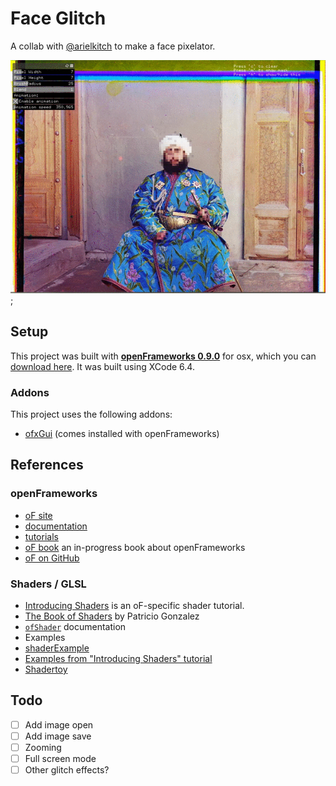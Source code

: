 Face Glitch
============

A collab with [@arielkitch](http://twitter.com/arielkitch) to make a face pixelator.

![Screen grab](faceGlitch.gif);

Setup
-----

This project was built with [**openFrameworks 0.9.0**](http://blog.openframeworks.cc/post/133076054194/openframeworks-090-major-changes) for osx, which you can [download here](http://www.openframeworks.cc/versions/v0.9.0/of_v0.9.0_osx_release.zip). It was built using XCode 6.4.

### Addons

This project uses the following addons:

 * [ofxGui](http://openframeworks.cc/documentation/ofxGui/introduction.html) (comes installed with openFrameworks)


References
-----------

### openFrameworks

 * [oF site](http://openframeworks.cc/)
  * [documentation](http://openframeworks.cc/documentation/)
  * [tutorials](http://openframeworks.cc/tutorials/)
 * [oF book](https://github.com/openframeworks/ofBook) an in-progress book about openFrameworks
 * [oF on GitHub](https://github.com/openframeworks/openFrameworks)

### Shaders / GLSL

 * [Introducing Shaders](http://www.openframeworks.cc/tutorials/graphics/shaders.html) is an oF-specific shader tutorial.
 * [The Book of Shaders](http://patriciogonzalezvivo.com/2015/thebookofshaders/) by Patricio Gonzalez
 * [`ofShader`](http://openframeworks.cc/documentation/gl/ofShader.html) documentation
 * Examples
  * [shaderExample](https://github.com/openframeworks/openFrameworks/tree/master/examples/gl/shaderExample)
  * [Examples from "Introducing Shaders" tutorial](https://github.com/openframeworks/openFrameworks/tree/master/tutorials/shader)
  * [Shadertoy](https://www.shadertoy.com/)

Todo
-----

 - [ ] Add image open
 - [ ] Add image save
 - [ ] Zooming
 - [ ] Full screen mode
 - [ ] Other glitch effects?